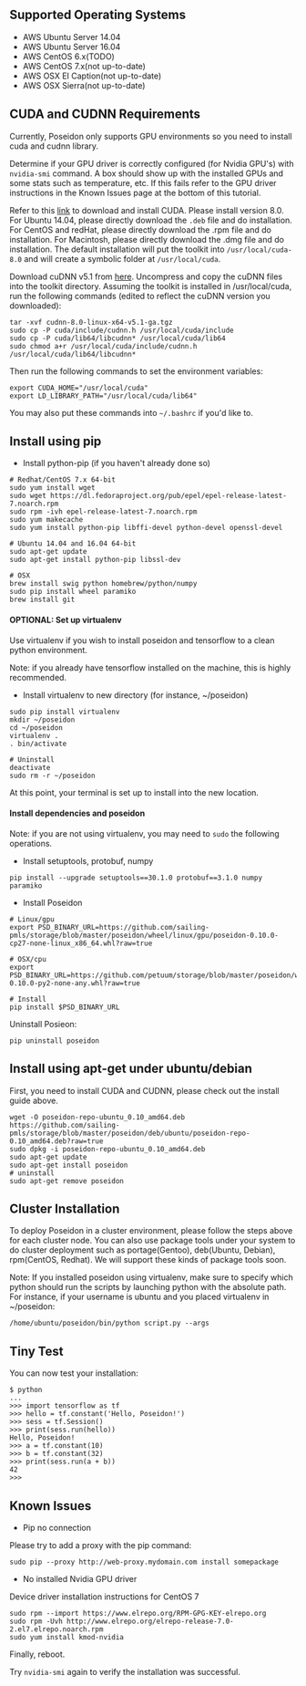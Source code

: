 ## Supported Operating Systems
  - AWS Ubuntu Server 14.04
  - AWS Ubuntu Server 16.04
  - AWS CentOS 6.x(TODO)
  - AWS CentOS 7.x(not up-to-date)
  - AWS OSX EI Caption(not up-to-date)
  - AWS OSX Sierra(not up-to-date)


## CUDA and CUDNN Requirements

Currently, Poseidon only supports GPU environments so you need to install cuda and cudnn library. 

Determine if your GPU driver is correctly configured (for Nvidia GPU's) with `nvidia-smi` command. A box should show up with the installed GPUs and some stats such as temperature, etc. If this fails refer to the GPU driver instructions in the Known Issues page at the bottom of this tutorial.

Refer to this [link](https://developer.nvidia.com/cuda-downloads) to download and install CUDA. Please install version 8.0. For Ubuntu 14.04, please directly download the `.deb` file and do installation. For CentOS and redHat, please directly download the  .rpm file and do installation. For Macintosh, please directly download the .dmg file and do installation. The default installation will put the toolkit into `/usr/local/cuda-8.0` and will create a symbolic folder at `/usr/local/cuda`.

Download cuDNN v5.1 from [here](https://developer.nvidia.com/cudnn). Uncompress and copy the cuDNN files into the toolkit directory. Assuming the toolkit is installed in /usr/local/cuda, run the following commands (edited to reflect the cuDNN version you downloaded):
```
tar -xvf cudnn-8.0-linux-x64-v5.1-ga.tgz
sudo cp -P cuda/include/cudnn.h /usr/local/cuda/include
sudo cp -P cuda/lib64/libcudnn* /usr/local/cuda/lib64
sudo chmod a+r /usr/local/cuda/include/cudnn.h /usr/local/cuda/lib64/libcudnn*
```

Then run the following commands to set the environment variables:
```
export CUDA_HOME="/usr/local/cuda"
export LD_LIBRARY_PATH="/usr/local/cuda/lib64"
```
You may also put these commands into `~/.bashrc` if you'd like to.

## Install using pip

- Install python-pip (if you haven't already done so)

```
# Redhat/CentOS 7.x 64-bit
sudo yum install wget
sudo wget https://dl.fedoraproject.org/pub/epel/epel-release-latest-7.noarch.rpm
sudo rpm -ivh epel-release-latest-7.noarch.rpm
sudo yum makecache
sudo yum install python-pip libffi-devel python-devel openssl-devel

# Ubuntu 14.04 and 16.04 64-bit
sudo apt-get update
sudo apt-get install python-pip libssl-dev

# OSX
brew install swig python homebrew/python/numpy
sudo pip install wheel paramiko
brew install git
```

#### OPTIONAL: Set up virtualenv

Use virtualenv if you wish to install poseidon and tensorflow to a clean python environment. 

Note: if you already have tensorflow installed on the machine, this is highly recommended.

- Install virtualenv to new directory (for instance, ~/poseidon)
```
sudo pip install virtualenv
mkdir ~/poseidon
cd ~/poseidon
virtualenv .
. bin/activate

# Uninstall
deactivate
sudo rm -r ~/poseidon
```

At this point, your terminal is set up to install into the new location.

#### Install dependencies and poseidon
Note: if you are not using virtualenv, you may need to `sudo` the following operations.

- Install setuptools, protobuf, numpy
```
pip install --upgrade setuptools==30.1.0 protobuf==3.1.0 numpy paramiko
```

- Install Poseidon
```
# Linux/gpu
export PSD_BINARY_URL=https://github.com/sailing-pmls/storage/blob/master/poseidon/wheel/linux/gpu/poseidon-0.10.0-cp27-none-linux_x86_64.whl?raw=true

# OSX/cpu
export PSD_BINARY_URL=https://github.com/petuum/storage/blob/master/poseidon/wheel/mac/cpu/poseidon-0.10.0-py2-none-any.whl?raw=true

# Install
pip install $PSD_BINARY_URL
```

Uninstall Posieon:
```
pip uninstall poseidon
```

## Install using apt-get under ubuntu/debian
First, you need to install CUDA and CUDNN, please check out the install guide above.

```
wget -O poseidon-repo-ubuntu_0.10_amd64.deb https://github.com/sailing-pmls/storage/blob/master/poseidon/deb/ubuntu/poseidon-repo-0.10_amd64.deb?raw=true
sudo dpkg -i poseidon-repo-ubuntu_0.10_amd64.deb
sudo apt-get update
sudo apt-get install poseidon
# uninstall
sudo apt-get remove poseidon
```

## Cluster Installation
To deploy Poseidon in a cluster environment, please follow the steps above for each cluster node. You can also use package tools under your system to do cluster deployment such as portage(Gentoo), deb(Ubuntu, Debian), rpm(CentOS, Redhat). We will support these kinds of package tools soon.

Note: If you installed poseidon using virtualenv, make sure to specify which python should run the scripts by launching python with the absolute path. For instance, if your username is ubuntu and you placed virtualenv in ~/poseidon:

```
/home/ubuntu/poseidon/bin/python script.py --args
```

## Tiny Test
You can now test your installation:
```
$ python
...
>>> import tensorflow as tf
>>> hello = tf.constant('Hello, Poseidon!')
>>> sess = tf.Session()
>>> print(sess.run(hello))
Hello, Poseidon!
>>> a = tf.constant(10)
>>> b = tf.constant(32)
>>> print(sess.run(a + b))
42
>>>
```

## Known Issues

- Pip no connection

Please try to add a proxy with the pip command:
```
sudo pip --proxy http://web-proxy.mydomain.com install somepackage
```

- No installed Nvidia GPU driver

Device driver installation instructions for CentOS 7

```
sudo rpm --import https://www.elrepo.org/RPM-GPG-KEY-elrepo.org
sudo rpm -Uvh http://www.elrepo.org/elrepo-release-7.0-2.el7.elrepo.noarch.rpm
sudo yum install kmod-nvidia
```

Finally, reboot.

Try `nvidia-smi` again to verify the installation was successful.

